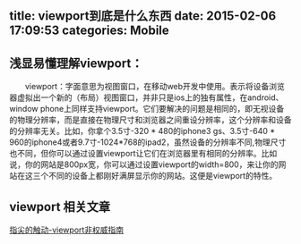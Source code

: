 title: viewport到底是什么东西
date: 2015-02-06 17:09:53
categories: Mobile
---
## 浅显易懂理解viewport：
　　viewport：字面意思为视图窗口，在移动web开发中使用。表示将设备浏览器虚拟出一个新的（布局）视图窗口，并非只是ios上的独有属性，在android、window phone上同样支持viewport。它们要解决的问题是相同的，即无视设备的物理分辨率，而是直接在物理尺寸和浏览器之间重设分辨率，这个分辨率和设备的分辨率无关。比如，你拿个3.5寸-320 * 480的iphone3 gs、3.5寸-640 * 960的iphone4或者9.7寸-1024*768的ipad2，虽然设备的分辨率不同,物理尺寸也不同，但你可以通过设置viewport让它们在浏览器里有相同的分辨率。比如说，你的网站是800px宽，你可以通过设置viewport的width=800，来让你的网站在这三个不同的设备上都刚好满屏显示你的网站。这便是viewport的特性。

## viewport 相关文章
[指尖的触动-viewport非权威指南](http://jsdashi.com/development/218.html)